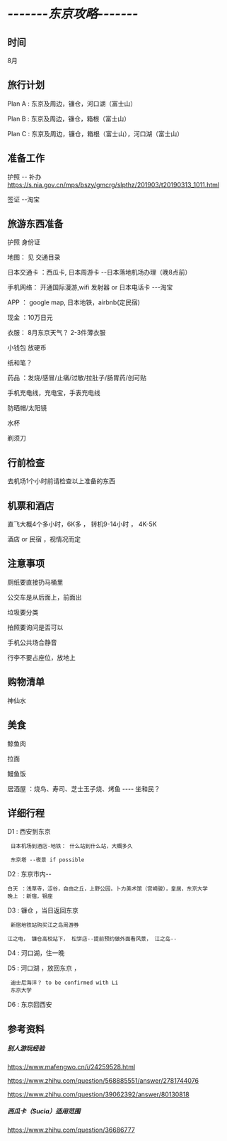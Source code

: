 #  *-------东京攻略-------*

## 时间
   8月

## 旅行计划

Plan A : 东京及周边，镰仓，河口湖（富士山）

Plan B :  东京及周边，镰仓，箱根（富士山）

Plan C :  东京及周边，镰仓，箱根（富士山），河口湖（富士山）

## 准备工作
   护照 -- 补办 https://s.nia.gov.cn/mps/bszy/gmcrg/slpthz/201903/t20190313_1011.html

   签证 --淘宝

## 旅游东西准备
   护照 身份证

   地图： 见 交通目录

   日本交通卡 ：西瓜卡, 日本周游卡 --日本落地机场办理（晚8点前）

   手机网络： 开通国际漫游,wifi 发射器 or 日本电话卡 ---淘宝

   APP ： google map, 日本地铁，airbnb(定民宿)

   现金 ：10万日元

   衣服： 8月东京天气？ 2-3件薄衣服

   小钱包 放硬币

   纸和笔？

   药品 ：发烧/感冒/止痛/过敏/拉肚子/肠胃药/创可贴

   手机充电线，充电宝，手表充电线

   防晒帽/太阳镜

   水杯

   剃须刀

   

## 行前检查

去机场1个小时前请检查以上准备的东西

## 机票和酒店
直飞大概4个多小时，6K多 ， 转机9-14小时 ， 4K-5K

酒店 or 民宿 ，视情况而定

## 注意事项
  厕纸要直接扔马桶里
  
  公交车是从后面上，前面出
  
  垃圾要分类

  拍照要询问是否可以

  手机公共场合静音

  行李不要占座位，放地上

## 购物清单

神仙水



## 美食
鲸鱼肉

拉面

鳗鱼饭

居酒屋 ：烧鸟、寿司、芝士玉子烧、烤鱼 ---- 坐和民？

## 详细行程

D1 : 西安到东京 

     日本机场到酒店-地铁： 什么站到什么站，大概多久

     东京塔 --夜景 if possible 

D2 : 东京市内-- 
   
    白天 ：浅草寺，涩谷，自由之丘，上野公园，卜力美术馆（宫崎骏），皇居，东京大学
    晚上 ：新宿，银座

D3 : 镰仓 ，当日返回东京

     新宿地铁站购买江之岛周游券

    江之电， 镰仓高校站下， 松饼店--提前预约做外面看风景， 江之岛--

D4 : 河口湖，住一晚

D5 : 河口湖 ，放回东京 ， 

     迪士尼海洋？ to be confirmed with Li
     东京大学

D6 : 东京回西安



## 参考资料
##### 别人游玩经验
https://www.mafengwo.cn/i/24259528.html

https://www.zhihu.com/question/568885551/answer/2781744076

https://www.zhihu.com/question/39062392/answer/80130818

##### 西瓜卡（Sucia）适用范围
https://www.zhihu.com/question/36686777

